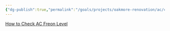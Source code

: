 ```yaml
---
{"dg-publish":true,"permalink":"/goals/projects/oakmore-renovation/ac/check-ac-refrigerant-levels/","tags":["oakmore-renovation-task"],"created":"Jun 29, 2024, 9:53 AM"}
---
```



[How to Check AC Freon Level](https://www.youtube.com/watch?v=dExFtP-nXTw)